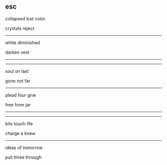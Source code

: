 ## esc

collapsed lost color

crystals reject

---

white diminished

darken vest

---
---

soul on last

gone not far

---

plead four give

free from jar

---
---

bits touch life

charge a knew

---

ideas of tomorrow

pull three through
